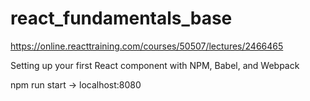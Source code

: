 # react_fundamentals_base

https://online.reacttraining.com/courses/50507/lectures/2466465

Setting up your first React component with NPM, Babel, and Webpack 

npm run start  -> localhost:8080
